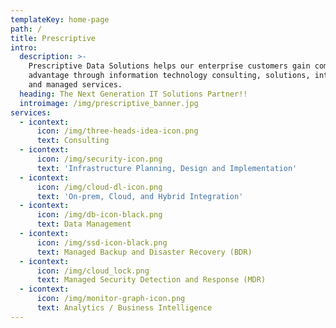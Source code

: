 ```yaml
---
templateKey: home-page
path: /
title: Prescriptive
intro:
  description: >-
    Prescriptive Data Solutions helps our enterprise customers gain competitive
    advantage through information technology consulting, solutions, integration,
    and managed services.
  heading: The Next Generation IT Solutions Partner!!
  introimage: /img/prescriptive_banner.jpg
services:
  - icontext:
      icon: /img/three-heads-idea-icon.png
      text: Consulting
  - icontext:
      icon: /img/security-icon.png
      text: 'Infrastructure Planning, Design and Implementation'
  - icontext:
      icon: /img/cloud-dl-icon.png
      text: 'On-prem, Cloud, and Hybrid Integration'
  - icontext:
      icon: /img/db-icon-black.png
      text: Data Management
  - icontext:
      icon: /img/ssd-icon-black.png
      text: Managed Backup and Disaster Recovery (BDR)
  - icontext:
      icon: /img/cloud_lock.png
      text: Managed Security Detection and Response (MDR)
  - icontext:
      icon: /img/monitor-graph-icon.png
      text: Analytics / Business Intelligence
---
```


